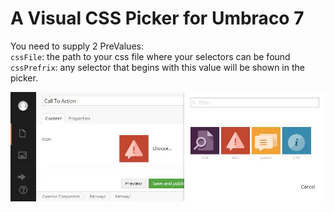 # A Visual CSS Picker for Umbraco 7

You need to supply 2 PreValues:  
`cssFile`: the path to your css file where your selectors can be found  
`cssPrefrix`: any selector that begins with this value will be shown in the picker.  

![Screenshot](https://github.com/terabytenz/UmbracoCssPicker/blob/master/Documentation/CssPickerScreenhot.jpg)

